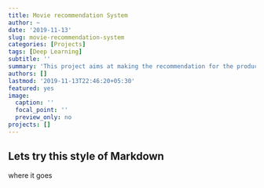 ```yaml
---
title: Movie recommendation System
author: ~
date: '2019-11-13'
slug: movie-recommendation-system
categories: [Projects]
tags: [Deep Learning]
subtitle: ''
summary: 'This project aims at making the recommendation for the production houses'
authors: []
lastmod: '2019-11-13T22:46:20+05:30'
featured: yes
image:
  caption: ''
  focal_point: ''
  preview_only: no
projects: []
---
```


## Lets try this style of Markdown

where it goes